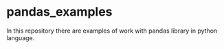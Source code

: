 # pandas_examples
In this repository there are examples of work with pandas library in python language.
